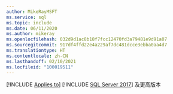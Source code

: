 ```yaml
---
author: MikeRayMSFT
ms.service: sql
ms.topic: include
ms.date: 06/11/2020
ms.author: mikeray
ms.openlocfilehash: 032d9d1ac8b18f7fcc12470fd3a79481e9d91a07
ms.sourcegitcommit: 917df4ffd22e4a229af7dc481dcce3ebba0aa4d7
ms.translationtype: HT
ms.contentlocale: zh-CN
ms.lasthandoff: 02/10/2021
ms.locfileid: "100019511"
---
```

[!INCLUDE [Applies to](../../includes/applies-md.md)] [!INCLUDE [SQL Server 2017](_ss2017.md)] 及更高版本 